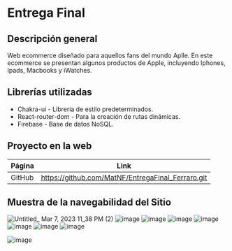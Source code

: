 # Entrega Final

## Descripción general
Web ecommerce diseñado para aquellos fans del mundo Aplle. En este ecommerce se presentan algunos productos de Apple, incluyendo Iphones, Ipads, Macbooks y iWatches.

## Librerías utilizadas
- Chakra-ui - Librería de estilo predeterminados.
- React-router-dom - Para la creación de rutas dinámicas.
- Firebase - Base de datos NoSQL.

## Proyecto en la web
| Página | Link |
| ------------- |:-------------:|
| GitHub  | https://github.com/MatNF/EntregaFinal_Ferraro.git   |

## Muestra de la navegabilidad del Sitio
![Untitled_ Mar 7, 2023 11_38 PM (2)](https://user-images.githubusercontent.com/78771124/223606187-e478f4e4-e281-4273-a67c-4974ac8cdd9a.gif)
![image](https://user-images.githubusercontent.com/78771124/223607154-236470de-20e9-4b69-818d-10317048bdfb.png)
![image](https://user-images.githubusercontent.com/78771124/223607229-c9cc0cd2-5501-446d-82cd-f073bb20d38e.png)
![image](https://user-images.githubusercontent.com/78771124/223607521-665cafb8-fe2d-4ad0-8acd-4290da1bc9e4.png)
![image](https://user-images.githubusercontent.com/78771124/223607288-6a18f31c-1289-424f-a5c6-f54ab7f64005.png)
![image](https://user-images.githubusercontent.com/78771124/223607361-0bf51001-560d-451b-83f7-be9776200f83.png)
![image](https://user-images.githubusercontent.com/78771124/223607406-e4a36836-02b0-443c-bf3a-b90861ee0f63.png)
![image](https://user-images.githubusercontent.com/78771124/223607428-8ecd33bf-f940-4d9c-84cd-6abd65dc239c.png)

![image](https://user-images.githubusercontent.com/78771124/223607008-8981e0c0-bffe-4a14-96d7-4681cb7b37c6.png)
